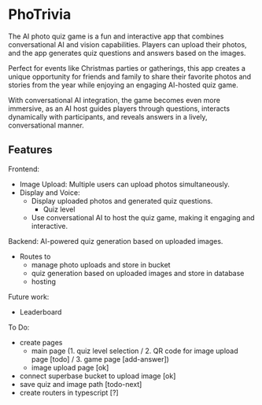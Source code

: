 # PhoTrivia
The AI photo quiz game is a fun and interactive app that combines conversational AI and vision capabilities. Players can upload their photos, and the app generates quiz questions and answers based on the images. 

Perfect for events like Christmas parties or gatherings, this app creates a unique opportunity for friends and family to share their favorite photos and stories from the year while enjoying an engaging AI-hosted quiz game.

With conversational AI integration, the game becomes even more immersive, as an AI host guides players through questions, interacts dynamically with participants, and reveals answers in a lively, conversational manner.

## Features
Frontend: 
- Image Upload: Multiple users can upload photos simultaneously.
- Display and Voice:
  - Display uploaded photos and generated quiz questions.
    - Quiz level
  - Use conversational AI to host the quiz game, making it engaging and interactive.

Backend: AI-powered quiz generation based on uploaded images.
- Routes to 
  - manage photo uploads and store in bucket
  - quiz generation based on uploaded images and store in database
  - hosting

Future work: 
- Leaderboard

To Do:
- create pages 
  - main page (1. quiz level selection / 2. QR code for image upload page [todo] / 3. game page [add-answer])
  - image upload page [ok]
- connect superbase bucket to upload image [ok]
- save quiz and image path [todo-next]
- create routers in typescript [?]

